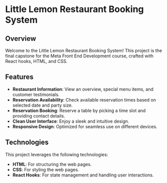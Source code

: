 # Little Lemon Restaurant Booking System

## Overview

Welcome to the Little Lemon Restaurant Booking System! This project is the final capstone for the Meta Front End Development course, crafted with React hooks, HTML, and CSS.

## Features

- **Restaurant Information**: View an overview, special menu items, and customer testimonials.
- **Reservation Availability**: Check available reservation times based on selected date and party size.
- **Reservation Booking**: Reserve a table by picking a time slot and providing contact details.
- **Clean User Interface**: Enjoy a sleek and intuitive design.
- **Responsive Design**: Optimized for seamless use on different devices.

## Technologies

This project leverages the following technologies:

- **HTML**: For structuring the web pages.
- **CSS**: For styling the web pages.
- **React Hooks**: For state management and handling user interactions.
